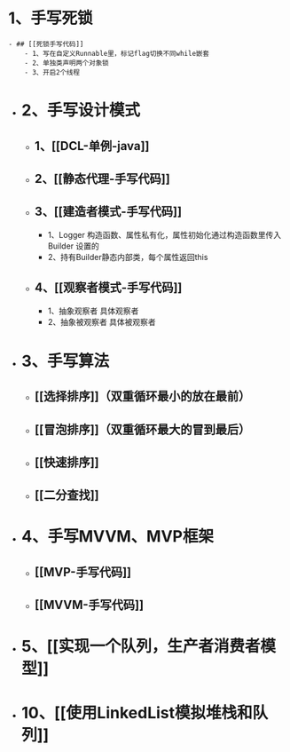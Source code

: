 # 1、手写死锁
	- ## [[死锁手写代码]]
		- 1、写在自定义Runnable里，标记flag切换不同while嵌套
		- 2、单独类声明两个对象锁
		- 3、开启2个线程
- # 2、手写设计模式
	- ## 1、[[DCL-单例-java]]
	- ## 2、[[静态代理-手写代码]]
	- ## 3、[[建造者模式-手写代码]]
		- 1、Logger 构造函数、属性私有化，属性初始化通过构造函数里传入Builder 设置的
		- 2、持有Builder静态内部类，每个属性返回this
	- ## 4、[[观察者模式-手写代码]]
		- 1、抽象观察者 具体观察者
		- 2、抽象被观察者 具体被观察者
- # 3、手写算法
	- ## [[选择排序]]（双重循环最小的放在最前）
	- ## [[冒泡排序]]（双重循环最大的冒到最后）
	- ## [[快速排序]]
	- ## [[二分查找]]
- # 4、手写MVVM、MVP框架
	- ## [[MVP-手写代码]]
	- ## [[MVVM-手写代码]]
- # 5、[[实现一个队列，生产者消费者模型]]
- # 10、[[使用LinkedList模拟堆栈和队列]]